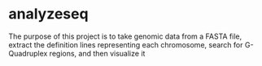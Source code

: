 # analyzeseq

The purpose of this project is to take genomic data from a FASTA file, extract the definition lines representing each chromosome, search for G-Quadruplex regions, and then visualize it

